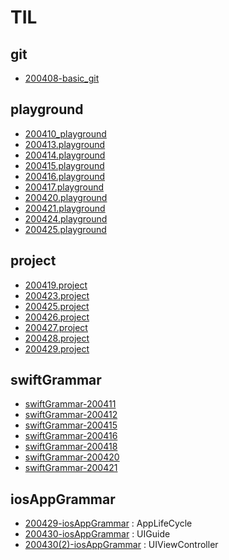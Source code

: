 # TIL

## git
* [200408-basic_git](https://github.com/jwlee07/TIL/blob/master/git/200408-basic_git.md)

## playground
* [200410_playground](https://github.com/jwlee07/TIL/blob/master/playground/200410.playground/Contents.swift)
* [200413.playground](https://github.com/jwlee07/TIL/blob/master/playground/200413.playground/Contents.swift)
* [200414.playground](https://github.com/jwlee07/TIL/blob/master/playground/200414.playground/Contents.swift)
* [200415.playground](https://github.com/jwlee07/TIL/blob/master/playground/200415.playground/Contents.swift)
* [200416.playground](https://github.com/jwlee07/TIL/blob/master/playground/200416.playground/Contents.swift)
* [200417.playground](https://github.com/jwlee07/TIL/blob/master/playground/200417.playground/Contents.swift)
* [200420.playground](https://github.com/jwlee07/TIL/blob/master/playground/200420.playground/Contents.swift)
* [200421.playground](https://github.com/jwlee07/TIL/blob/master/playground/200421.playground/Contents.swift)
* [200424.playground](https://github.com/jwlee07/TIL/blob/master/playground/200424.playground/Contents.swift)
* [200425.playground](https://github.com/jwlee07/TIL/blob/master/playground/200425.playground/Contents.swift)

## project
* [200419.project](https://github.com/jwlee07/TIL/tree/master/project/200419.project)
* [200423.project](https://github.com/jwlee07/TIL/tree/master/project/200423.project)
* [200425.project](https://github.com/jwlee07/TIL/tree/master/project/200425.project)
* [200426.project](https://github.com/jwlee07/TIL/tree/master/project/200426.project)
* [200427.project](https://github.com/jwlee07/TIL/tree/master/project/200427.project)
* [200428.project](https://github.com/jwlee07/TIL/tree/master/project/200428.project)
* [200429.project](https://github.com/jwlee07/TIL/tree/master/project/200429.project)

## swiftGrammar
* [swiftGrammar-200411](https://github.com/jwlee07/TIL/blob/master/swiftGrammar/swiftGrammar-200411.md)
* [swiftGrammar-200412](https://github.com/jwlee07/TIL/blob/master/swiftGrammar/swiftGrammar-200412.md)
* [swiftGrammar-200415](https://github.com/jwlee07/TIL/blob/master/swiftGrammar/swiftGrammar-200415.md)
* [swiftGrammar-200416](https://github.com/jwlee07/TIL/blob/master/swiftGrammar/swiftGrammar-200416.md)
* [swiftGrammar-200418](https://github.com/jwlee07/TIL/blob/master/swiftGrammar/swiftGrammar-200418.md)
* [swiftGrammar-200420](https://github.com/jwlee07/TIL/blob/master/swiftGrammar/swiftGrammar-200420.md)
* [swiftGrammar-200421](https://github.com/jwlee07/TIL/blob/master/swiftGrammar/swiftGrammar-200421.md)

## iosAppGrammar
* [200429-iosAppGrammar](https://github.com/jwlee07/TIL/blob/master/iosAppGrammar/200429-iosAppGrammar.md) : AppLifeCycle
* [200430-iosAppGrammar](https://github.com/jwlee07/TIL/blob/master/iosAppGrammar/200430-iosAppGrammar.md) : UIGuide
* [200430(2)-iosAppGrammar](https://github.com/jwlee07/TIL/blob/master/iosAppGrammar/200430(2)-iosAppGrammar.md) : UIViewController
